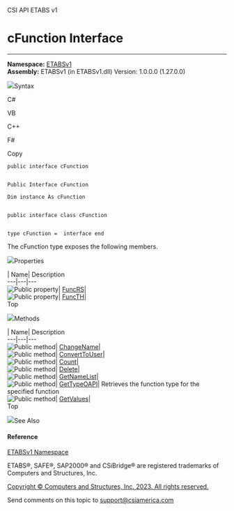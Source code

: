 ﻿

CSI API ETABS v1

# cFunction Interface  
  
---  
  
**Namespace:** [ETABSv1](2780f1b8-2033-5289-2298-1cdb2a7508d9.htm)  
**Assembly:** ETABSv1 (in ETABSv1.dll) Version: 1.0.0.0 (1.27.0.0)

![](../icons/SectionExpanded.png)Syntax

C#

VB

C++

F#

Copy

    
    
    public interface cFunction
    
    
    Public Interface cFunction
    
    Dim instance As cFunction
    
    
    public interface class cFunction
    
    
    type cFunction =  interface end

The cFunction type exposes the following members.

![](../icons/SectionExpanded.png)Properties

| Name| Description  
---|---|---  
![Public property](../icons/pubproperty.gif)|
[FuncRS](f0fa74b7-8098-b290-e365-8b85f8904db6.htm)|  
![Public property](../icons/pubproperty.gif)|
[FuncTH](3a832d23-1e96-eb62-c07e-8f1a93f33bc1.htm)|  
Top

![](../icons/SectionExpanded.png)Methods

| Name| Description  
---|---|---  
![Public method](../icons/pubmethod.gif)|
[ChangeName](fb21bd35-f80a-0f2a-6aa9-f43e01d62a84.htm)|  
![Public method](../icons/pubmethod.gif)|
[ConvertToUser](baf8e079-8703-3d29-1ee0-876f40471497.htm)|  
![Public method](../icons/pubmethod.gif)|
[Count](716e9af1-7257-f17a-f466-5890aa89d7fa.htm)|  
![Public method](../icons/pubmethod.gif)|
[Delete](c82cc429-6370-d981-e1e4-676191286cc0.htm)|  
![Public method](../icons/pubmethod.gif)|
[GetNameList](703777bb-c1c0-441a-70b5-92ef3adea25b.htm)|  
![Public method](../icons/pubmethod.gif)|
[GetTypeOAPI](f057937e-ac6d-8955-6c64-51cdfe673163.htm)|  Retrieves the
function type for the specified function  
![Public method](../icons/pubmethod.gif)|
[GetValues](924bdb92-82ce-62d6-e988-9ee5e4479a5f.htm)|  
Top

![](../icons/SectionExpanded.png)See Also

#### Reference

[ETABSv1 Namespace](2780f1b8-2033-5289-2298-1cdb2a7508d9.htm)

ETABS®, SAFE®, SAP2000® and CSiBridge® are registered trademarks of Computers
and Structures, Inc.  

[Copyright © Computers and Structures, Inc. 2023. All rights
reserved.](http://www.csiamerica.com)

Send comments on this topic to
[support@csiamerica.com](mailto:support%40csiamerica.com?Subject=CSI%20API%20ETABS%20v1)


